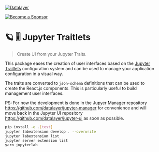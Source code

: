 [![Datalayer](https://assets.datalayer.design/datalayer-25.svg)](https://datalayer.io)

[![Become a Sponsor](https://img.shields.io/static/v1?label=Become%20a%20Sponsor&message=%E2%9D%A4&logo=GitHub&style=flat&color=1ABC9C)](https://github.com/sponsors/datalayer)

# 🪐 🎚️ Jupyter Traitlets

> Create UI from your Jupyter Traits.

This package eases the creation of user interfaces based on the [Jupyter Traitlets](https://traitlets.readthedocs.io) configuration system and can be used to manage your application configuration in a visual way.

The traits are converted to `json-schema` definitions that can be used to create the React.js components. This is particularly useful to build management user interfaces.

PS: For now the development is done in the Jupyer Manager repository https://github.com/datalayer/jupyter-manager for convenience and will move back in the Jupyter UI repository https://github.com/datalayer/jupyter-ui as soon as possible.

```bash
pip install -e .[test]
jupyter labextension develop . --overwrite
jupyter labextension list
jupyter server extension list
yarn jupyterlab
```
